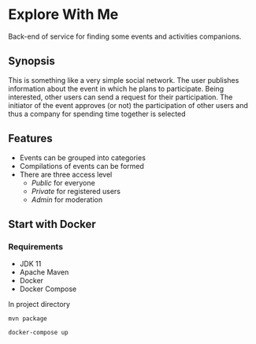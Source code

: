 # Explore With Me
Back-end of service for finding some events and activities companions.

## Synopsis
This is something like a very simple social network. The user publishes information about the event in which he plans to participate. Being interested, other users can send a request for their participation. The initiator of the event approves (or not) the participation of other users and thus a company for spending time together is selected

## Features
- Events can be grouped into categories
- Compilations of events can be formed
- There are three access level
  - *Public* for everyone
  - *Private* for registered users
  - *Admin* for moderation

## Start with Docker
### Requirements
- JDK 11
- Apache Maven
- Docker
- Docker Compose

In project directory

```mvn package```

```docker-compose up```
